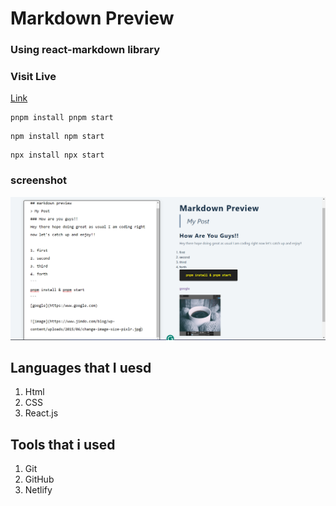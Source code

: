 # Markdown Preview

### Using react-markdown library

### Visit Live

[Link](https://friendly-kitten-86a218.netlify.app/)




```
pnpm install pnpm start
```


```
npm install npm start
```


```
npx install npx start
```
### screenshot

![alt text](image.png)

## Languages that I uesd

1. Html
2. CSS
3. React.js




## Tools that i used
1. Git 
2. GitHub
3. Netlify
